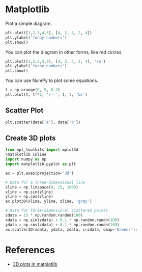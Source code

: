 # Matplotlib

Plot a simple diagram.

```py
plt.plot([1,2,3,4,5], [4, 2, 4, 2, 4])
plt.ylabel('funny numbers')
plt.show()

```

You can plot the diagram in other forms, like red circles.

```py
plt.plot([1,2,3,4,5], [4, 2, 4, 2, 4], 'ro')
plt.ylabel('funny numbers')
plt.show()
```

You can use NumPy to plot some equations.

```py
t = np.arange(0, 5, 0.2)
plt.plot(t, t**2, 'r--', t, t, 'bs')
```

## Scatter Plot

```py
plt.scatter(data['a'], data['b'])
```

## Create 3D plots

```python
from mpl_toolkits import mplot3d
%matplotlib inline
import numpy as np
import matplotlib.pyplot as plt

ax = plt.axes(projection='3d')

# Data for a three-dimensional line
zline = np.linspace(0, 15, 1000)
xline = np.sin(zline)
yline = np.cos(zline)
ax.plot3D(xline, yline, zline, 'gray')

# Data for three-dimensional scattered points
zdata = 15 * np.random.random(100)
xdata = np.sin(zdata) + 0.1 * np.random.randn(100)
ydata = np.cos(zdata) + 0.1 * np.random.randn(100)
ax.scatter3D(xdata, ydata, zdata, c=zdata, cmap='Greens');
```

# References
- [3D plots in matplotlib](https://jakevdp.github.io/PythonDataScienceHandbook/04.12-three-dimensional-plotting.html)